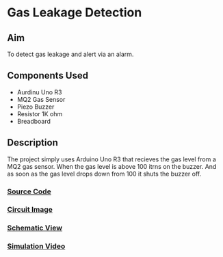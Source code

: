 <h1> Gas Leakage Detection</h1>
<h2> Aim</h2>
To detect gas leakage and alert via an alarm.

## Components Used
- Aurdinu Uno R3
- MQ2 Gas Sensor
- Piezo Buzzer
- Resistor 1K ohm
- Breadboard

## Description
The project simply uses Arduino Uno R3 that recieves the gas level from a MQ2 gas sensor. When the gas level is above 100 itrns on the buzzer. And as soon as the gas level drops down from 100 it shuts the buzzer off.

### [Source Code](https://github.com/san-13/IoT-Spot/blob/main/Arduino/Gas-Leakage-Detection/Source%20Code.ino)
### [Circuit Image](https://github.com/san-13/IoT-Spot/blob/main/Arduino/Gas-Leakage-Detection/Circuit%20Image.png)
### [Schematic View](https://github.com/san-13/IoT-Spot/blob/main/Arduino/Gas-Leakage-Detection/Schematic%20View.png)
### [Simulation Video](https://github.com/san-13/IoT-Spot/blob/main/Arduino/Gas-Leakage-Detection/Simulation%20Video.webm)
